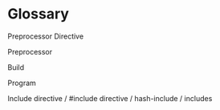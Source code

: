 # Glossary

Preprocessor Directive

Preprocessor

Build

Program

Include directive / #include directive / hash-include / includes